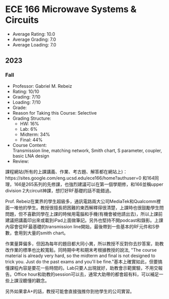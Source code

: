 # ECE 166 Microwave Systems & Circuits
- Average Rating: 10.0
- Average Grading: 7.0
- Average Loading: 7.0
## 2023
### Fall
- Professor: Gabriel M. Rebeiz
- Rating: 10/10
- Grading: 7/10
- Loading: 7/10
- Grade:
- Reason for Taking this Course: Selective
- Grading Structure:
  - HW: 16%
  - Lab: 6%
  - Midterm: 34%
  - Final: 44%
- Course Content:  
Transmission line, matching network, Smith chart, S parameter, coupler, basic LNA design
- Review:  
<p>課程網站(所有的上課講義、作業、考古題、解答都在網站上)：https://sites.google.com/eng.ucsd.edu/ece166/home?authuser=0
和164同理，166是265系列的先修課，也強烈建議可以在第一個學期修，和166並稱upper division 2大circuit神課，想打好RF基礎的話不能錯過。

Prof. Rebeiz在業界的學生超級多，通訊電路兩大公司MediaTek和Qualcomm裡面一堆他的學生。教授很擅長把困難的東西解釋得很清楚，上課時也很鼓勵學生問問題，但不喜歡同學在上課的時候用電腦和手機(有機會被他請出去)，所以上課前建議把講義印出來或載到iPad上面做筆記。另外也堅持不開podcast和錄影。上課內容會從RF最基礎的transmission line開始，最後帶到一些基本的RF元件和S參數，會用到大量的smith chart。

作業量算偏多，但因為每年的題目都大同小異，所以教授不反對你去抄答案，助教改作業的標準也比較寬鬆。同時期中考和期末考根據教授的說法, "The course material is already very hard, so the midterm and final is not designed to trick you. Just do the past exams and you'll be fine."基本上確實如此，但要搞懂課程內容是要花一些時間的。Lab只要人出現就好，助教會示範實驗，不用交報告。Office hour和助教的session可以去，通常大助帶的都會超有料，可以補足一些上課沒聽懂的觀念。

另外如果拿A+的話，教授可能會直接強推你到他學生的公司實習。</p>
